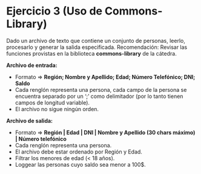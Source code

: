 # Ejercicio 3 (Uso de Commons-Library)

Dado un archivo de texto que contiene un conjunto de personas, leerlo, procesarlo y generar la salida especificada. Recomendación: Revisar las funciones provistas en la biblioteca **commons-library** de la cátedra.

**Archivo de entrada:**
- Formato => **Región; Nombre y Apellido; Edad; Número Telefónico; DNI; Saldo**
- Cada renglón representa una persona, cada campo de la persona se encuentra separado por un ‘;’ como delimitador (por lo tanto tienen campos de longitud variable).
- El archivo no sigue ningún orden.


**Archivo de salida:** 
- Formato => **Región | Edad | DNI | Nombre y Apellido (30 chars máximo) | Número telefónico**
- Cada renglón representa una persona.
- El archivo debe estar ordenado por Región y Edad.
- Filtrar los menores de edad (< 18 años).
- Loggear las personas cuyo saldo sea menor a 100$. 